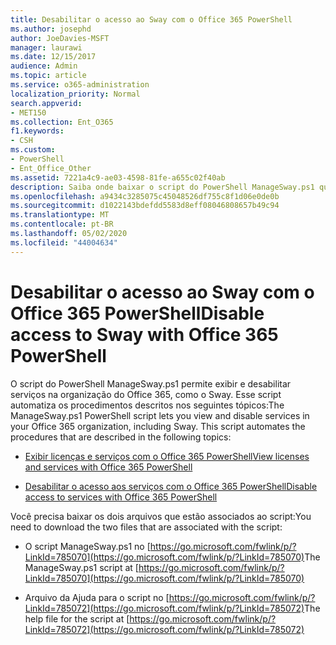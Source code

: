 ```yaml
---
title: Desabilitar o acesso ao Sway com o Office 365 PowerShell
ms.author: josephd
author: JoeDavies-MSFT
manager: laurawi
ms.date: 12/15/2017
audience: Admin
ms.topic: article
ms.service: o365-administration
localization_priority: Normal
search.appverid:
- MET150
ms.collection: Ent_O365
f1.keywords:
- CSH
ms.custom:
- PowerShell
- Ent_Office_Other
ms.assetid: 7221a4c9-ae03-4598-81fe-a655c02f40ab
description: Saiba onde baixar o script do PowerShell ManageSway.ps1 que permite desabilitar o acesso ao Sway na sua organização do Office 365.
ms.openlocfilehash: a9434c3285075c45048526df755c8f1d06e0de0b
ms.sourcegitcommit: d1022143bdefdd5583d8eff08046808657b49c94
ms.translationtype: MT
ms.contentlocale: pt-BR
ms.lasthandoff: 05/02/2020
ms.locfileid: "44004634"
---
```

# <a name="disable-access-to-sway-with-office-365-powershell"></a><span data-ttu-id="f98bc-103">Desabilitar o acesso ao Sway com o Office 365 PowerShell</span><span class="sxs-lookup"><span data-stu-id="f98bc-103">Disable access to Sway with Office 365 PowerShell</span></span>

<span data-ttu-id="f98bc-p101">O script do PowerShell ManageSway.ps1 permite exibir e desabilitar serviços na organização do Office 365, como o Sway. Esse script automatiza os procedimentos descritos nos seguintes tópicos:</span><span class="sxs-lookup"><span data-stu-id="f98bc-p101">The ManageSway.ps1 PowerShell script lets you view and disable services in your Office 365 organization, including Sway. This script automates the procedures that are described in the following topics:</span></span>
  
- [<span data-ttu-id="f98bc-106">Exibir licenças e serviços com o Office 365 PowerShell</span><span class="sxs-lookup"><span data-stu-id="f98bc-106">View licenses and services with Office 365 PowerShell</span></span>](view-licenses-and-services-with-office-365-powershell.md)
    
- [<span data-ttu-id="f98bc-107">Desabilitar o acesso aos serviços com o Office 365 PowerShell</span><span class="sxs-lookup"><span data-stu-id="f98bc-107">Disable access to services with Office 365 PowerShell</span></span>](disable-access-to-services-with-office-365-powershell.md)
    
<span data-ttu-id="f98bc-108">Você precisa baixar os dois arquivos que estão associados ao script:</span><span class="sxs-lookup"><span data-stu-id="f98bc-108">You need to download the two files that are associated with the script:</span></span>
  
- <span data-ttu-id="f98bc-109">O script ManageSway.ps1 no [https://go.microsoft.com/fwlink/p/?LinkId=785070](https://go.microsoft.com/fwlink/p/?LinkId=785070)</span><span class="sxs-lookup"><span data-stu-id="f98bc-109">The ManageSway.ps1 script at [https://go.microsoft.com/fwlink/p/?LinkId=785070](https://go.microsoft.com/fwlink/p/?LinkId=785070)</span></span>
    
- <span data-ttu-id="f98bc-110">Arquivo da Ajuda para o script no [https://go.microsoft.com/fwlink/p/?LinkId=785072](https://go.microsoft.com/fwlink/p/?LinkId=785072)</span><span class="sxs-lookup"><span data-stu-id="f98bc-110">The help file for the script at [https://go.microsoft.com/fwlink/p/?LinkId=785072](https://go.microsoft.com/fwlink/p/?LinkId=785072)</span></span>
    

